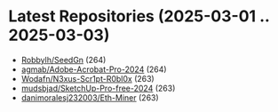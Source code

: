 # Latest Repositories (2025-03-01 .. 2025-03-03)

- [Robbylh/SeedGn](https://github.com/Robbylh/SeedGn) (264)
- [agmab/Adobe-Acrobat-Pro-2024](https://github.com/agmab/Adobe-Acrobat-Pro-2024) (264)
- [Wodafn/N3xus-Scr1pt-R0bl0x](https://github.com/Wodafn/N3xus-Scr1pt-R0bl0x) (263)
- [mudsbjad/SketchUp-Pro-free-2024](https://github.com/mudsbjad/SketchUp-Pro-free-2024) (263)
- [danimoralesj232003/Eth-Miner](https://github.com/danimoralesj232003/Eth-Miner) (263)
